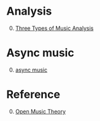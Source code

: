 # Analysis

0. [Three Types of Music Analysis](https://flujoo.github.io/en/three-types-of-music-analysis/)

# Async music

0. [async music](https://async.art/music)

# Reference

0. [Open Music Theory](http://openmusictheory.com/)


